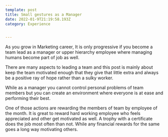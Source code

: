 ```yaml
---
template: post
title: Small gestures as a Manager
date: 2022-01-9T21:19:58.193Z
category: Experience


---
```


As you grow in Marketing career, It is only progressive if you become a team lead as a manager or upper hierarchy employee where managing humans become part of job as well.

There are many aspects to leading a team and this post is mainly about keep the team motivated enough that they give that little extra and always be a positive ray of hope rather than a sulky worker.

While as a manager you cannot control personal problems of team members but you can create an environment where everyone is at ease and performing their best.

One of those actions are rewarding the members of team by employee of the month. It is great to reward hard working employee who feels appreciated and other get motivated as well. A trophy with a certificate does the job most often than not. While any financial rewards for the same goes a long way motivating others.